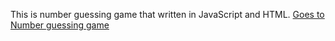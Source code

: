 <link href="https://cdn.jsdelivr.net/npm/bootstrap@5.3.1/dist/css/bootstrap.min.css" rel="stylesheet" integrity="sha384-4bw+/aepP/YC94hEpVNVgiZdgIC5+VKNBQNGCHeKRQN+PtmoHDEXuppvnDJzQIu9" crossorigin="anonymous">

This is number guessing game that written in JavaScript and HTML. 
<a class="btn btn-outline-primary" href="guessthenum.html">Goes to Number guessing game</a>
